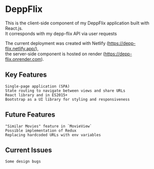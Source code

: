 # DeppFlix

This is the client-side component of my DeppFlix application built with React.js. <br/>
It corresponds with my depp-flix API via user requests

The current deployment was created with Netlify (https://depp-flix.netlify.app/), <br/>
the server-side component is hosted on render (https://depp-flix.onrender.com).

## Key Features

    Single-page application (SPA)
    State routing to navigate between views and share URLs
    React library and in ES2015+
    Bootstrap as a UI library for styling and responsiveness

## Future Features

    "Similar Movies" feature in `MovieView`
    Possible implementation of Redux
    Replacing hardcoded URLs with env variables

## Current Issues

    Some design bugs
